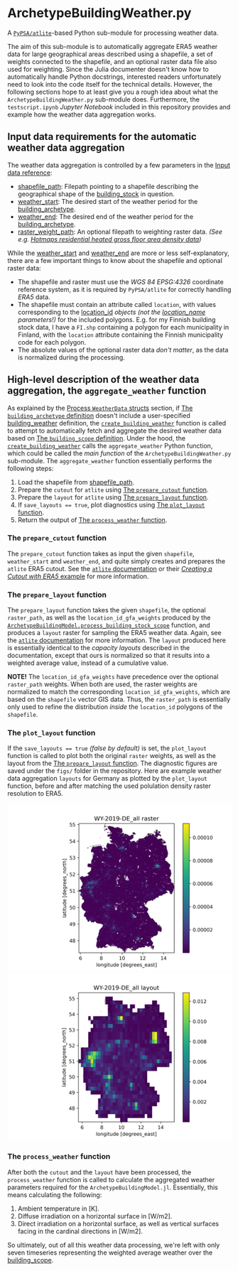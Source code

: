 # ArchetypeBuildingWeather.py

A [`PyPSA/atlite`](https://github.com/PyPSA/atlite)-based Python sub-module for processing weather data.

The aim of this sub-module is to automatically aggregate ERA5 weather data
for large geographical areas described using a shapefile,
a set of weights connected to the shapefile,
and an optional raster data file also used for weighting.
Since the Julia documenter doesn't know how to automatically handle Python
docstrings, interested readers unfortunately need to look into the code itself
for the technical details.
However, the following sections hope to at least give you a rough idea about what
the `ArchetypeBuildingWeather.py` sub-module does.
Furthermore, the `testscript.ipynb` *Jupyter Notebook* included in this
repository provides and example how the weather data aggregation works.


## Input data requirements for the automatic weather data aggregation

The weather data aggregation is controlled by a few parameters in the 
[Input data reference](@ref):
- [shapefile\_path](@ref): Filepath pointing to a shapefile describing the geographical shape of the [building\_stock](@ref) in question.
- [weather\_start](@ref): The desired start of the weather period for the [building\_archetype](@ref).
- [weather\_end](@ref): The desired end of the weather period for the [building\_archetype](@ref).
- [raster\_weight\_path](@ref): An optional filepath to weighting raster data. *(See e.g. [Hotmaps residential heated gross floor area density data](https://gitlab.com/hotmaps/gfa_res_curr_density))*

While the [weather\_start](@ref) and [weather\_end](@ref) are more or less self-explanatory,
there are a few important things to know about the shapefile and optional
raster data:
- The shapefile and raster must use the *WGS 84 EPSG:4326* coordinate reference system, as it is required by `PyPSA/atlite` for correctly handling *ERA5* data.
- The shapefile must contain an attribute called `location`, with values corresponding to the [location\_id](@ref) *objects (not the [location\_name](@ref) parameters!)* for the included polygons. E.g. for my Finnish building stock data, I have a `FI.shp` containing a polygon for each municipality in Finland, with the `location` attribute containing the Finnish municipality code for each polygon.
- The absolute values of the optional raster data *don't matter*, as the data is normalized during the processing.


## High-level description of the weather data aggregation, the `aggregate_weather` function

As explained by the [Process `WeatherData` structs](@ref) section,
if [The `building_archetype` definition](@ref) doesn't include a user-specified
[building\_weather](@ref) definition, the [`create_building_weather`](@ref)
function is called to attempt to automatically fetch and aggregate the desired
weather data based on [The `building_scope` definition](@ref).
Under the hood, the [`create_building_weather`](@ref) calls the
`aggregate_weather` Python function, which could be called the *main function*
of the `ArchetypeBuildingWeather.py` sub-module. The `aggregate_weather` function
essentially performs the following steps:

1. Load the shapefile from [shapefile\_path](@ref).
2. Prepare the `cutout` for `atlite` using [The `prepare_cutout` function](@ref).
3. Prepare the `layout` for `atlite` using [The `prepare_layout` function](@ref).
4. If `save_layouts == true`, plot diagnostics using [The `plot_layout` function](@ref).
5. Return the output of [The `process_weather` function](@ref).


### The `prepare_cutout` function

The `prepare_cutout` function takes as input the given `shapefile`,
`weather_start` and `weather_end`, and quite simply creates and prepares the `atlite` ERA5 cutout.
See the [`atlite` documentation](https://atlite.readthedocs.io/en/latest/introduction.html)
or their [*Creating a Cutout with ERA5* example](https://atlite.readthedocs.io/en/latest/examples/create_cutout.html) for more information.


### The `prepare_layout` function

The `prepare_layout` function takes the given `shapefile`, the optional
`raster_path`, as well as the `location_id_gfa_weights` produced by the
[`ArchetypeBuildingModel.process_building_stock_scope`](@ref) function,
and produces a `layout` raster for sampling the ERA5 weather data. Again, see the
[`atlite` documentation](https://atlite.readthedocs.io/en/latest/introduction.html)
for more information. The `layout` produced here is essentially identical to
the *capacity layouts* described in the documentation, except that ours is
normalized so that it results into a weighted average value,
instead of a cumulative value.

**NOTE!** The `location_id_gfa_weights` have precedence over the optional
`raster_path` weights. When both are used, the raster weights are normalized
to match the corresponding `location_id_gfa_weights`, which are based on the
`shapefile` vector GIS data. Thus, the `raster_path` is essentially only used
to refine the distribution *inside* the `location_id` polygons of the `shapefile`.


### The `plot_layout` function

If the `save_layouts == true` *(false by default)* is set, the `plot_layout`
function is called to plot both the original `raster` weights,
as well as the layout from the [The `prepare_layout` function](@ref).
The diagnostic figures are saved under the `figs/` folder in the repository.
Here are example weather data aggregation `layouts` for Germany as plotted by
the `plot_layout` function, before and after matching the used polulation density
raster resolution to ERA5.

![DE_raster](WY-2019-DE_all_raster.png)
![DE_layout](WY-2019-DE_all_layout.png)


### The `process_weather` function

After both the `cutout` and the `layout` have been processed,
the `process_weather` function is called to calculate the aggregated weather
parameters required for the `ArchetypeBuildingModel.jl`. Essentially,
this means calculating the following:
1. Ambient temperature in [K].
2. Diffuse irradiation on a horizontal surface in [W/m2].
3. Direct irradiation on a horizontal surface, as well as vertical surfaces facing in the cardinal directions in [W/m2].

So ultimately, out of all this weather data processing,
we're left with only seven timeseries representing the weighted average weather
over the [building\_scope](@ref).